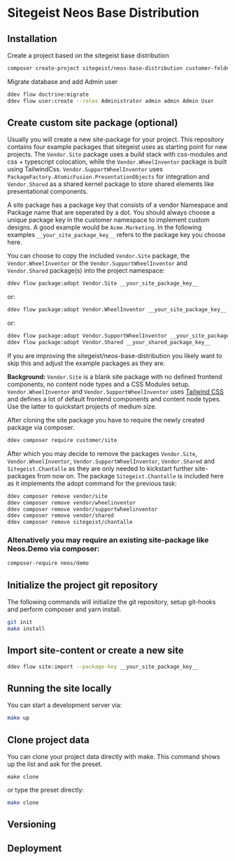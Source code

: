 # Sitegeist Neos Base Distribution

## Installation

Create a project based on the sitegeist base distribution

```sh
composer create-project sitegeist/neos-base-distribution customer-folder
```

Migrate database and add Admin user
```sh
ddev flow doctrine:migrate
ddev flow user:create --roles Administrator admin admin Admin User
```

## Create custom site package (optional)

Usually you will create a new site-package for your project. This repository contains four example packages that sitegeist uses
as starting point for new projects. The `Vendor.Site` package uses a build stack with css-modules and css + typescript colocation, while 
the `Vendor.WheelInventor` package is built using TailwindCss.
`Vendor.SupportWheelInventor` uses `PackageFactory.AtomicFusion.PresentationObjects` for integration
and `Vendor.Shared` as a shared kernel package to store shared elements like presentational components.

A site package has a package key that consists of a vendor Namespace and Package name that are seperated by a dot. You should always
choose a unique package key in the customer namespace to implement custom designs. A good example would be `Acme.Marketing`.
In the following examples `__your_site_package_key__` refers to the package key you choose here.

You can choose to copy the included `Vendor.Site` package, the `Vendor.WheelInventor`
or the `Vendor.SupportWheelInventor` and `Vendor.Shared` package(s) into the project namespace:

```sh
ddev flow package:adopt Vendor.Site __your_site_package_key__
```

or:

```sh
ddev flow package:adopt Vendor.WheelInventor __your_site_package_key__
```
or:

```sh
ddev flow package:adopt Vendor.SupportWheelInventor __your_site_package_key__
ddev flow package:adopt Vendor.Shared __your_shared_package_key__
```

If you are improving the sitegeist/neos-base-distribution you likely want to skip this and adjust the example packages as they are.

**Background:** `Vendor.Site` is a blank site package with no defined frontend components, no content node types and a CSS Modules setup. `Vendor.WheelInventor` and `Vendor.SupportWheelInventor` uses [Tailwind CSS](https://tailwindcss.com/) and defines a lot of default frontend components and content node types. Use the latter to quickstart projects of medium size.

After cloning the site package you have to require the newly created package via composer.

```sh
ddev composer require customer/site
```

After which you may decide to remove the packages `Vendor.Site`, `Vendor.WheelInventor`, `Vendor.SupportWheelInventor`, `Vendor.Shared` and `Sitegeist.Chantalle` as they are only needed to kickstart
further site-packages from now on. The package `Sitegeist.Chantalle` is included here as it implements the adopt command for the previous task:

```sh
ddev composer remove vendor/site
ddev composer remove vendor/wheelinventor
ddev composer remove vendor/supportwheelinventor
ddev composer remove vendor/shared
ddev composer remove sitegeist/chantalle
```

### Altenatively you may require an existing site-package like Neos.Demo via composer:

```sh
composer-require neos/demo
```

## Initialize the project git repository

The following commands will initialize the git repository, setup git-hooks and perform composer and yarn install.

```sh
git init
make install
```

## Import site-content or create a new site

```sh
ddev flow site:import --package-key __your_site_package_key__
```

## Running the site locally

You can start a development server via:

```sh
make up
```

## Clone project data

You can clone your project data directly with make. This command shows up the list and ask for the preset.

```
make clone
```

or type the preset directly:

```sh
make clone
```

## Versioning

<!-- @TODO: Versioning -->

## Deployment

<!-- @TODO: Deployment -->

